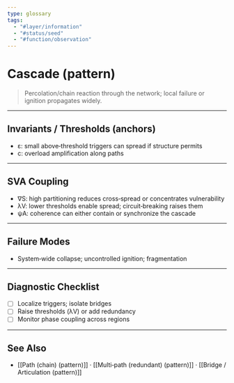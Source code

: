 ```yaml
---
type: glossary
tags:
  - "#layer/information"
  - "#status/seed"
  - "#function/observation"
---
```


# Cascade (pattern)

> Percolation/chain reaction through the network; local failure or ignition propagates widely.

---

## Invariants / Thresholds (anchors)

- ε: small above‑threshold triggers can spread if structure permits
- c: overload amplification along paths

---

## SVA Coupling

- ∇S: high partitioning reduces cross‑spread or concentrates vulnerability
- λV: lower thresholds enable spread; circuit‑breaking raises them
- ψA: coherence can either contain or synchronize the cascade

---

## Failure Modes

- System‑wide collapse; uncontrolled ignition; fragmentation

---

## Diagnostic Checklist

- [ ] Localize triggers; isolate bridges
- [ ] Raise thresholds (λV) or add redundancy
- [ ] Monitor phase coupling across regions

---

## See Also

- [[Path (chain) (pattern)]] · [[Multi‑path (redundant) (pattern)]] · [[Bridge / Articulation (pattern)]]


